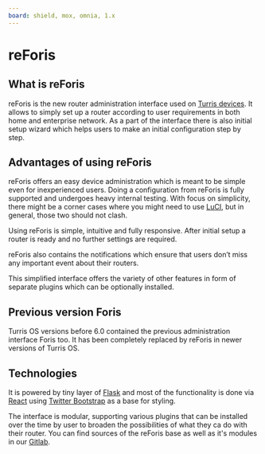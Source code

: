 ```yaml
---
board: shield, mox, omnia, 1.x
---
```

# reForis

## What is reForis

reForis is the new router administration interface used on
[Turris devices](../models.md). It allows to simply set up a router according
to user requirements in both home and enterprise network. As a part of the
interface there is also initial setup wizard which helps users to make an
initial configuration step by step.

## Advantages of using reForis

reForis offers an easy device administration which is meant to be simple even
for inexperienced users. Doing a configuration from reForis is fully supported
and undergoes heavy internal testing. With focus on simplicity, there might be
a corner cases where you might need to use [LuCI](../luci/luci.md),
but in general, those two should not clash.

Using reForis is simple, intuitive and fully responsive. After initial setup
a router is ready and no further settings are required.

reForis also contains the notifications which ensure that users don’t miss
any important event about their routers.

This simplified interface offers the variety of other features in form
of separate plugins which can be optionally installed.

## Previous version Foris

Turris OS versions before 6.0 contained the previous administration interface
Foris too. It has been completely replaced by reForis in newer versions
of Turris OS.

## Technologies

It is powered by tiny layer of [Flask](https://palletsprojects.com/p/flask/)
and most of the functionality is done via [React](https://reactjs.org/) using
[Twitter Bootstrap](https://getbootstrap.com/) as a base for styling.

The interface is modular, supporting various plugins that can be installed over
the time by user to broaden the possibilities of what they ca do with their
router. You can find sources of the reForis base as well as it's modules in our
[Gitlab](https://gitlab.nic.cz/turris/reforis).

